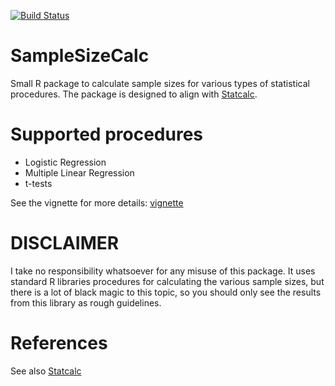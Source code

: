 [![Build Status](https://travis-ci.org/lejon/SampleSizeCalc.svg?branch=master)](https://travis-ci.org/lejon/SampleSizeCalc)

# SampleSizeCalc
Small R package to calculate sample sizes for various types of statistical procedures. The package is designed to align with [Statcalc](http://www.danielsoper.com/statcalc/).

# Supported procedures

- Logistic Regression
- Multiple Linear Regression
- t-tests

See the vignette for more details: [vignette](https://raw.githubusercontent.com/lejon/SampleSizeCalc/master/vignettes/sample_size_calc.html)

# DISCLAIMER

I take no responsibility whatsoever for any misuse of this package. It uses standard R libraries procedures for calculating the various sample sizes, but there is a lot of black magic to this topic, so you should only see the results from this library as rough guidelines.

# References

See also [Statcalc](http://www.danielsoper.com/statcalc/)

